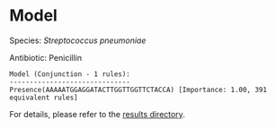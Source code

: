 
# Model

Species: *Streptococcus pneumoniae*

Antibiotic: Penicillin

```
Model (Conjunction - 1 rules):
------------------------------
Presence(AAAAATGGAGGATACTTGGTTGGTTCTACCA) [Importance: 1.00, 391 equivalent rules]

```

For details, please refer to the [results directory](../../../../../results/scm_b/streptococcus%20pneumoniae/penicillin/repeat_6/).

